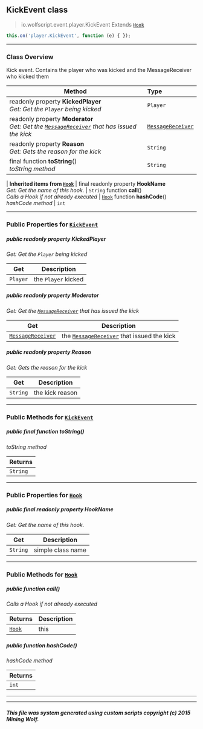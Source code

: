 ## KickEvent __class__

>io.wolfscript.event.player.KickEvent
>Extends [`Hook`](../../hook/Hook.md)
``` javascript
this.on('player.KickEvent', function (e) { });
```


---

### Class Overview

Kick event. Contains the player who was kicked and the MessageReceiver who kicked them

Method | Type   
--- | :--- 
 readonly property __KickedPlayer__ <br> _Get: Get the `Player` being kicked_ | `Player`
 readonly property __Moderator__ <br> _Get: Get the [`MessageReceiver`](../../chat/MessageReceiver.md) that has issued the kick_ | [`MessageReceiver`](../../chat/MessageReceiver.md)
 readonly property __Reason__ <br> _Get: Gets the reason for the kick_ | `String`
final function __toString__() <br> _toString method_ | `String`
 |
__Inherited items from [`Hook`](../../hook/Hook.md)__ |
final readonly property __HookName__ <br> _Get: Get the name of this hook._ | `String`
 function __call__() <br> _Calls a Hook if not already executed_ | [`Hook`](../../hook/Hook.md)
 function __hashCode__() <br> _hashCode method_ | `int`





---


### Public Properties for [`KickEvent`](KickEvent.md)

##### <a id='kickedplayer'></a>public  readonly property __KickedPlayer__

_Get: Get the `Player` being kicked_

Get | Description
--- | --- 
`Player` | the `Player` kicked



##### <a id='moderator'></a>public  readonly property __Moderator__

_Get: Get the [`MessageReceiver`](../../chat/MessageReceiver.md) that has issued the kick_

Get | Description
--- | --- 
[`MessageReceiver`](../../chat/MessageReceiver.md) | the [`MessageReceiver`](../../chat/MessageReceiver.md) that issued the kick



##### <a id='reason'></a>public  readonly property __Reason__

_Get: Gets the reason for the kick_

Get | Description
--- | --- 
`String` | the kick reason



---

### Public Methods for [`KickEvent`](KickEvent.md)

##### <a id='tostring'></a>public final function __toString__()

_toString method_

Returns | 
--- | 
`String` |


---

### Public Properties for [`Hook`](../../hook/Hook.md)

##### <a id='hookname'></a>public final readonly property __HookName__

_Get: Get the name of this hook._

Get | Description
--- | --- 
`String` | simple class name



---

### Public Methods for [`Hook`](../../hook/Hook.md)

##### <a id='call'></a>public  function __call__()

_Calls a Hook if not already executed_

Returns | Description
--- | --- 
[`Hook`](../../hook/Hook.md) | this


##### <a id='hashcode'></a>public  function __hashCode__()

_hashCode method_

Returns | 
--- | 
`int` |


---


---


##### This file was system generated using custom scripts copyright (c) 2015 Mining Wolf.
	

